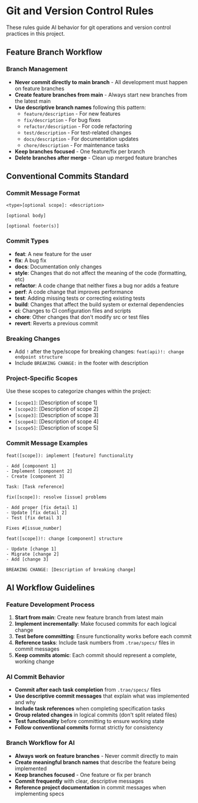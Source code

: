 # Git and Version Control Rules

These rules guide AI behavior for git operations and version control practices in this project.

## Feature Branch Workflow

### Branch Management
- **Never commit directly to main branch** - All development must happen on feature branches
- **Create feature branches from main** - Always start new branches from the latest main
- **Use descriptive branch names** following this pattern:
  - `feature/description` - For new features
  - `fix/description` - For bug fixes
  - `refactor/description` - For code refactoring
  - `test/description` - For test-related changes
  - `docs/description` - For documentation updates
  - `chore/description` - For maintenance tasks
- **Keep branches focused** - One feature/fix per branch
- **Delete branches after merge** - Clean up merged feature branches

## Conventional Commits Standard

### Commit Message Format
```
<type>[optional scope]: <description>

[optional body]

[optional footer(s)]
```

### Commit Types
- **feat**: A new feature for the user
- **fix**: A bug fix
- **docs**: Documentation only changes
- **style**: Changes that do not affect the meaning of the code (formatting, etc)
- **refactor**: A code change that neither fixes a bug nor adds a feature
- **perf**: A code change that improves performance
- **test**: Adding missing tests or correcting existing tests
- **build**: Changes that affect the build system or external dependencies
- **ci**: Changes to CI configuration files and scripts
- **chore**: Other changes that don't modify src or test files
- **revert**: Reverts a previous commit

### Breaking Changes
- Add `!` after the type/scope for breaking changes: `feat(api)!: change endpoint structure`
- Include `BREAKING CHANGE:` in the footer with description

### Project-Specific Scopes
Use these scopes to categorize changes within the project:
- `[scope1]`: [Description of scope 1]
- `[scope2]`: [Description of scope 2]
- `[scope3]`: [Description of scope 3]
- `[scope4]`: [Description of scope 4]
- `[scope5]`: [Description of scope 5]

### Commit Message Examples
```
feat([scope]): implement [feature] functionality

- Add [component 1]
- Implement [component 2]
- Create [component 3]

Task: [Task reference]
```

```
fix([scope]): resolve [issue] problems

- Add proper [fix detail 1]
- Update [fix detail 2]
- Test [fix detail 3]

Fixes #[issue_number]
```

```
feat([scope])!: change [component] structure

- Update [change 1]
- Migrate [change 2]
- Add [change 3]

BREAKING CHANGE: [Description of breaking change]
```

## AI Workflow Guidelines

### Feature Development Process
1. **Start from main**: Create new feature branch from latest main
2. **Implement incrementally**: Make focused commits for each logical change
3. **Test before committing**: Ensure functionality works before each commit
4. **Reference tasks**: Include task numbers from `.trae/specs/` files in commit messages
5. **Keep commits atomic**: Each commit should represent a complete, working change

### AI Commit Behavior
- **Commit after each task completion** from `.trae/specs/` files
- **Use descriptive commit messages** that explain what was implemented and why
- **Include task references** when completing specification tasks
- **Group related changes** in logical commits (don't split related files)
- **Test functionality** before committing to ensure working state
- **Follow conventional commits** format strictly for consistency

### Branch Workflow for AI
- **Always work on feature branches** - Never commit directly to main
- **Create meaningful branch names** that describe the feature being implemented
- **Keep branches focused** - One feature or fix per branch
- **Commit frequently** with clear, descriptive messages
- **Reference project documentation** in commit messages when implementing specs